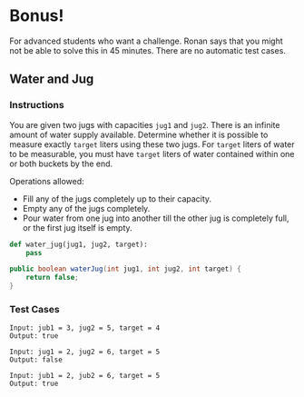 # Bonus! 
For advanced students who want a challenge. Ronan says that you might not be able to solve this in 45 minutes. There are no automatic test cases.

## Water and Jug
### Instructions
You are given two jugs with capacities `jug1` and `jug2`. There is an infinite amount of water supply available. Determine whether it is possible to measure exactly `target` liters using these two jugs. For `target` liters of water to be measurable, you must have `target` liters of water contained within one or both buckets by the end.

Operations allowed:
- Fill any of the jugs completely up to their capacity.
- Empty any of the jugs completely.
- Pour water from one jug into another till the other jug is completely full, or the first jug itself is empty.

``` python
def water_jug(jug1, jug2, target):
    pass
```

``` java
public boolean waterJug(int jug1, int jug2, int target) {
    return false;
}
```

### Test Cases
```
Input: jub1 = 3, jug2 = 5, target = 4
Output: true
```

```
Input: jug1 = 2, jug2 = 6, target = 5
Output: false
```

```
Input: jub1 = 2, jub2 = 6, target = 5
Output: true
```
